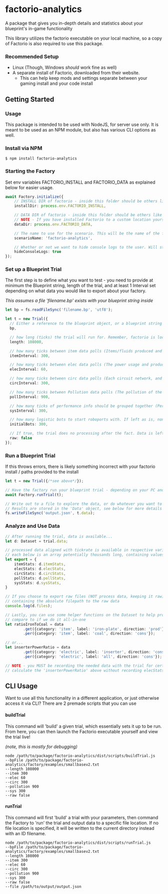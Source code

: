 # factorio-analytics

A package that gives you in-depth details and statistics about your blueprint's in-game functionality

This library utilizes the factorio executable on your local machine, so a copy of Factorio is also required to use this package. 

### Recommended Setup

- Linux (Though, Windows *should* work fine as well)
- A separate install of Factorio, downloaded from their website.
  - This can help keep mods and settings separate between your gaming install and your code install

## Getting Started

### Usage
This package is intended to be used with NodeJS, for server use only. It is meant to be used as an NPM module, but also has various CLI options as well.

### Install via NPM

```
$ npm install factorio-analytics
```

### Starting the Factory

Set env variables FACTORIO_INSTALL and FACTORIO_DATA as explained below for easier usage.
```ts
await Factory.initialize({
    // INSTALL DIR of factorio - inside this folder should be others like 'bin' and 'data'
    installDir: process.env.FACTORIO_INSTALL,

    // DATA DIR of factorio - inside this folder should be others like 'mods' and 'scenarios'. This is the user information about factorio
    // NOTE - If you have installed Factorio to a custom location yourself, this will be the same as the installDir
    dataDir: process.env.FACTORIO_DATA,

    // The name to use for the scenario. This will be the name of the folder inside the 'scenarios' folder
    scenarioName: 'factorio-analytics',

    // Whether or not we want to hide console logs to the user. Will still be written to file factory.log no matter what
    hideConsoleLogs: true
});
```

### Set up a Blueprint Trial

The first step is to define what you want to test - you need to provide at minimum the Blueprint string, length of the trial, and at least 1 Interval set depending on what data you would like to export about your factory.

_This assumes a file 'filename.bp' exists with your blueprint string inside_

```ts
let bp = fs.readFileSync('filename.bp', 'utf8');

let t = new Trial({
  // Either a reference to the blueprint object, or a blueprint string itself to run
  bp,

  // how long (ticks) the trial will run for. Remember, factorio is locked at 60 ticks per second
  length: 108000,

  // how many ticks between item data polls (Items/fluids produced and consumed across the factory)
  itemInterval: 300,

  // how many ticks between elec data polls (The power usage and production of the factory, per network)
  elecInterval: 60,

  // how many ticks between circ data polls (Each circuit network, and the signals on it)
  circInterval: 300,

  // how many ticks between Pollution data polls (The pollution of the factory, total)
  pollInterval: 900,

  // how many ticks of performance info should be grouped together (Perf info is recorded every tick by default)
  sysInterval: 300,

  // how many logistic bots to start roboports with. If left as is, none will be placed
  initialBots: 300,

  // If true, the trial does no processing after the fact. Data is left raw, no files are moved. Remember to clean up!
  raw: false
});
```

### Run a Blueprint Trial
If this throws errors, there is likely something incorrect with your factorio install / paths provided to the install
```ts
let t = new Trial({/*see above*/});

// Have the factory run your blueprint trial - depending on your PC and the settings for the Trial, this can take some time.
await Factory.runTrial(t);

// Write out to a file to explore the data, or do whatever you want to otherwise utilize this information.
// Results are stored in the 'Data' object, see below for more details
fs.writeFileSync('output.json', t.data);

```

### Analyze and Use Data
```ts
// After running the trial, data is available...
let d: Dataset = trial.data;

// processed data aligned with tickrate is available in respective variables... 
// each below is an array potentially thousands long, containing values over time (in ticks)
let export = {
    itemStats: d.itemStats,
    elecStats: d.elecStats,
    circStats: d.circStats,
    pollStats: d.pollStats,
    sysStats: d.sysStats,
}

// If you choose to export raw files (NOT process data, keeping it raw) then the files variable will be set, 
// containing the absolute filepath to the raw data
console.log(d.files);

// Lastly, you can use some helper functions on the Dataset to help provide fast information, such as...
// compare to if we do it all-in-one
let ratioIronToCoal = data
        .get({category: 'item', label: 'iron-plate', direction: 'prod'})
        .per({category: 'item', label: 'coal', direction: 'cons'});

// or...
let inserterPowerRatio = data
        .get({category: 'electric', label: 'inserter', direction: 'cons'})
        .per({category: 'electric', label: 'all', direction: 'cons'});

// NOTE - you MUST be recording the needed data with the trial for certain functionality to work. For example, you cannot
// calculate the 'inserterPowerRatio' above without recording elecStats (make sure elecInterval is defined)

```

## CLI Usage

Want to use all this functionality in a different application, or just otherwise access it via CLI? There are 2 premade scripts that you can use

#### buildTrial

This command will 'build' a given trial, which essentially sets it up to be run. From here, you can then launch the Factorio
executable yourself and view the trial live!

_(note, this is mostly for debugging)_

```plantuml
node /path/to/package/factorio-analytics/dist/scripts/buildTrial.js 
--bpFile /path/to/package/factorio-analytics/factory/examples/smallbasev2.txt
--length 108000 
--item 300
--elec 60
--circ 300
--pollution 900
--sys 300
--raw false
```


#### runTrial

This command will first 'build' a trial with your parameters, then command the Factory to 'run' the trial and output data to a specific file location.
If no file location is specified, it will be written to the current directory instead with an ID filename.

```plantuml
node /path/to/package/factorio-analytics/dist/scripts/runTrial.js 
--bpFile /path/to/package/factorio-analytics/factory/examples/smallbasev2.txt
--length 108000 
--item 300
--elec 60
--circ 300
--pollution 900
--sys 300
--raw false
--file /path/to/output/output.json
```
